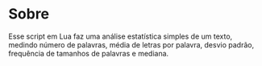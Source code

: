 # Sobre

Esse script em Lua faz uma análise estatística simples de um texto, medindo número de palavras, média de letras por palavra, desvio padrão, frequência de tamanhos de palavras e mediana.
